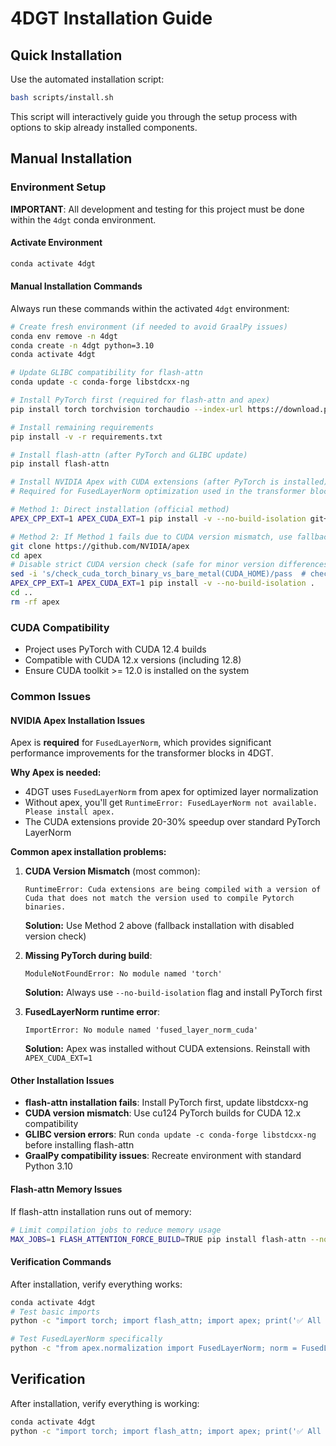 # 4DGT Installation Guide

## Quick Installation

Use the automated installation script:

```bash
bash scripts/install.sh
```

This script will interactively guide you through the setup process with options to skip already installed components.

## Manual Installation

### Environment Setup

**IMPORTANT**: All development and testing for this project must be done within the `4dgt` conda environment.

#### Activate Environment
```bash
conda activate 4dgt
```

#### Manual Installation Commands
Always run these commands within the activated `4dgt` environment:

```bash
# Create fresh environment (if needed to avoid GraalPy issues)
conda env remove -n 4dgt
conda create -n 4dgt python=3.10
conda activate 4dgt

# Update GLIBC compatibility for flash-attn
conda update -c conda-forge libstdcxx-ng

# Install PyTorch first (required for flash-attn and apex)
pip install torch torchvision torchaudio --index-url https://download.pytorch.org/whl/cu124

# Install remaining requirements
pip install -v -r requirements.txt

# Install flash-attn (after PyTorch and GLIBC update)
pip install flash-attn

# Install NVIDIA Apex with CUDA extensions (after PyTorch is installed)
# Required for FusedLayerNorm optimization used in the transformer blocks

# Method 1: Direct installation (official method)
APEX_CPP_EXT=1 APEX_CUDA_EXT=1 pip install -v --no-build-isolation git+https://github.com/NVIDIA/apex

# Method 2: If Method 1 fails due to CUDA version mismatch, use fallback installation
git clone https://github.com/NVIDIA/apex
cd apex
# Disable strict CUDA version check (safe for minor version differences like 12.4 vs 12.9)
sed -i 's/check_cuda_torch_binary_vs_bare_metal(CUDA_HOME)/pass  # check_cuda_torch_binary_vs_bare_metal(CUDA_HOME)/' setup.py
APEX_CPP_EXT=1 APEX_CUDA_EXT=1 pip install -v --no-build-isolation .
cd ..
rm -rf apex
```

### CUDA Compatibility
- Project uses PyTorch with CUDA 12.4 builds
- Compatible with CUDA 12.x versions (including 12.8)
- Ensure CUDA toolkit >= 12.0 is installed on the system

### Common Issues

#### NVIDIA Apex Installation Issues
Apex is **required** for `FusedLayerNorm`, which provides significant performance improvements for the transformer blocks in 4DGT.

**Why Apex is needed:**
- 4DGT uses `FusedLayerNorm` from apex for optimized layer normalization
- Without apex, you'll get `RuntimeError: FusedLayerNorm not available. Please install apex.`
- The CUDA extensions provide 20-30% speedup over standard PyTorch LayerNorm

**Common apex installation problems:**

1. **CUDA Version Mismatch** (most common):
   ```
   RuntimeError: Cuda extensions are being compiled with a version of Cuda that does not match the version used to compile Pytorch binaries.
   ```
   **Solution:** Use Method 2 above (fallback installation with disabled version check)

2. **Missing PyTorch during build**:
   ```
   ModuleNotFoundError: No module named 'torch'
   ```
   **Solution:** Always use `--no-build-isolation` flag and install PyTorch first

3. **FusedLayerNorm runtime error**:
   ```
   ImportError: No module named 'fused_layer_norm_cuda'
   ```
   **Solution:** Apex was installed without CUDA extensions. Reinstall with `APEX_CUDA_EXT=1`

#### Other Installation Issues
- **flash-attn installation fails**: Install PyTorch first, update libstdcxx-ng
- **CUDA version mismatch**: Use cu124 PyTorch builds for CUDA 12.x compatibility  
- **GLIBC version errors**: Run `conda update -c conda-forge libstdcxx-ng` before installing flash-attn
- **GraalPy compatibility issues**: Recreate environment with standard Python 3.10

#### Flash-attn Memory Issues
If flash-attn installation runs out of memory:
```bash
# Limit compilation jobs to reduce memory usage
MAX_JOBS=1 FLASH_ATTENTION_FORCE_BUILD=TRUE pip install flash-attn --no-binary flash-attn --no-build-isolation --verbose
```

#### Verification Commands
After installation, verify everything works:
```bash
conda activate 4dgt
# Test basic imports
python -c "import torch; import flash_attn; import apex; print('✅ All packages imported successfully!')"

# Test FusedLayerNorm specifically  
python -c "from apex.normalization import FusedLayerNorm; norm = FusedLayerNorm(512); print('✅ FusedLayerNorm available!')"
```

## Verification

After installation, verify everything is working:

```bash
conda activate 4dgt
python -c "import torch; import flash_attn; import apex; print('✅ All packages imported successfully!')"
```